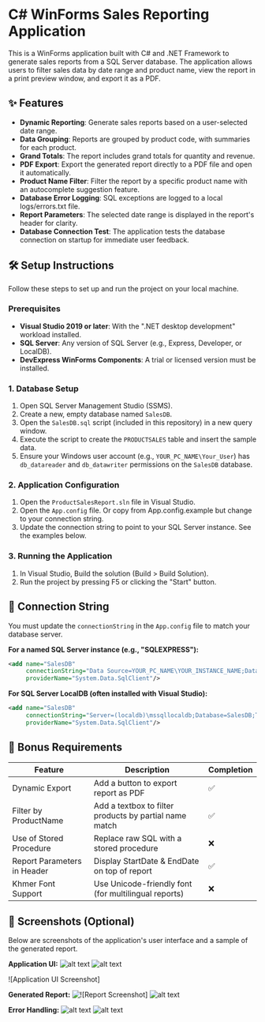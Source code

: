 ﻿# C# WinForms Sales Reporting Application

This is a WinForms application built with C# and .NET Framework to generate sales reports from a SQL Server database. The application allows users to filter sales data by date range and product name, view the report in a print preview window, and export it as a PDF.

## ✨ Features

- **Dynamic Reporting**: Generate sales reports based on a user-selected date range.
- **Data Grouping**: Reports are grouped by product code, with summaries for each product.
- **Grand Totals**: The report includes grand totals for quantity and revenue.
- **PDF Export**: Export the generated report directly to a PDF file and open it automatically.
- **Product Name Filter**: Filter the report by a specific product name with an autocomplete suggestion feature.
- **Database Error Logging**: SQL exceptions are logged to a local logs/errors.txt file.
- **Report Parameters**: The selected date range is displayed in the report's header for clarity.
- **Database Connection Test**: The application tests the database connection on startup for immediate user feedback.

## 🛠️ Setup Instructions

Follow these steps to set up and run the project on your local machine.

### Prerequisites

- **Visual Studio 2019 or later**: With the ".NET desktop development" workload installed.
- **SQL Server**: Any version of SQL Server (e.g., Express, Developer, or LocalDB).
- **DevExpress WinForms Components**: A trial or licensed version must be installed.

### 1. Database Setup

1. Open SQL Server Management Studio (SSMS).
2. Create a new, empty database named `SalesDB`.
3. Open the `SalesDB.sql` script (included in this repository) in a new query window.
4. Execute the script to create the `PRODUCTSALES` table and insert the sample data.
5. Ensure your Windows user account (e.g., `YOUR_PC_NAME\Your_User`) has `db_datareader` and `db_datawriter` permissions on the `SalesDB` database.

### 2. Application Configuration

1. Open the `ProductSalesReport.sln` file in Visual Studio.
2. Open the `App.config` file. Or copy from App.config.example but change to your connection string.
3. Update the connection string to point to your SQL Server instance. See the examples below.

### 3. Running the Application

1. In Visual Studio, Build the solution (Build > Build Solution).
2. Run the project by pressing F5 or clicking the "Start" button.

## 🔌 Connection String

You must update the `connectionString` in the `App.config` file to match your database server.

**For a named SQL Server instance (e.g., "SQLEXPRESS"):**

```xml
<add name="SalesDB"
     connectionString="Data Source=YOUR_PC_NAME\YOUR_INSTANCE_NAME;Database=SalesDB;Trusted_Connection=true;TrustServerCertificate=true;"
     providerName="System.Data.SqlClient"/>
```

**For SQL Server LocalDB (often installed with Visual Studio):**

```xml
<add name="SalesDB"
     connectionString="Server=(localdb)\mssqllocaldb;Database=SalesDB;Trusted_Connection=True;"
     providerName="System.Data.SqlClient"/>
```

## 🎯 Bonus Requirements

| Feature                     | Description                                            | Completion |
| --------------------------- | ------------------------------------------------------ | ---------- |
| Dynamic Export              | Add a button to export report as PDF                   | ✅         |
| Filter by ProductName       | Add a textbox to filter products by partial name match | ✅         |
| Use of Stored Procedure     | Replace raw SQL with a stored procedure                | ❌         |
| Report Parameters in Header | Display StartDate & EndDate on top of report           | ✅         |
| Khmer Font Support          | Use Unicode-friendly font (for multilingual reports)   | ❌         |

## 📸 Screenshots (Optional)

Below are screenshots of the application's user interface and a sample of the generated report.

**Application UI:**
![alt text](<Screenshots/Form UI.png>)
![alt text](<Screenshots/Export PDF.png>)

![Application UI Screenshot]

**Generated Report:**
![![Report Screenshot]](<Screenshots/PDF Report.png>)
![alt text](<Screenshots/XtraReport Preview.png>)

**Error Handling:**
![alt text](<Screenshots/Error Handling.png>)
![alt text](<Screenshots/SQL Error_Log.png>)
